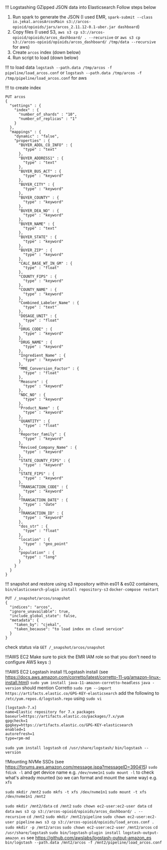 !!! Logstashing GZipped JSON data into Elasticsearch
Follow steps below

1. Run spark to generate the JSON (I used EMR, `spark-submit --class io.jekal.arcosArcosMain s3://arcos-opioid/opioids/jars/arcos_2.11.12-0.1-uber.jar dashboard`)
1. Copy files (I used S3, `aws s3 cp s3://arcos-opioid/opioids/arcos_dashboard/ . --recursive` or `aws s3 cp s3://arcos-opioid/opioids/arcos_dashboard/ /tmp/data --recursive` for aws)
1. Create `arcos` index (down below)
1. Run script to load (down below)

!!! to load data
`logstash --path.data /tmp/arcos -f pipeline/load_arcos.conf`
or
`logstash --path.data /tmp/arcos -f /tmp/pipeline/load_arcos.conf` for aws

!!! to create index

```
PUT arcos
{
  "settings" : {
    "index" : {
      "number_of_shards" : "10",
      "number_of_replicas" : "1"
    }
  },
  "mappings" : {
    "dynamic" : "false",
    "properties" : {
      "BUYER_ADDL_CO_INFO" : {
        "type" : "text"
      },
      "BUYER_ADDRESS1" : {
        "type" : "text"
      },
      "BUYER_BUS_ACT" : {
        "type" : "keyword"
      },
      "BUYER_CITY" : {
        "type" : "keyword"
      },
      "BUYER_COUNTY" : {
        "type" : "keyword"
      },
      "BUYER_DEA_NO" : {
        "type" : "keyword"
      },
      "BUYER_NAME" : {
        "type" : "text"
      },
      "BUYER_STATE" : {
        "type" : "keyword"
      },
      "BUYER_ZIP" : {
        "type" : "keyword"
      },
      "CALC_BASE_WT_IN_GM" : {
        "type" : "float"
      },
      "COUNTY_FIPS" : {
        "type" : "keyword"
      },
      "COUNTY_NAME" : {
        "type" : "keyword"
      },
      "Combined_Labeler_Name" : {
        "type" : "text"
      },
      "DOSAGE_UNIT" : {
        "type" : "float"
      },
      "DRUG_CODE" : {
        "type" : "keyword"
      },
      "DRUG_NAME" : {
        "type" : "keyword"
      },
      "Ingredient_Name" : {
        "type" : "keyword"
      },
      "MME_Conversion_Factor" : {
        "type" : "float"
      },
      "Measure" : {
        "type" : "keyword"
      },
      "NDC_NO" : {
        "type" : "keyword"
      },
      "Product_Name" : {
        "type" : "keyword"
      },
      "QUANTITY" : {
        "type" : "float"
      },
      "Reporter_family" : {
        "type" : "keyword"
      },
      "Revised_Company_Name" : {
        "type" : "keyword"
      },
      "STATE_COUNTY_FIPS" : {
        "type" : "keyword"
      },
      "STATE_FIPS" : {
        "type" : "keyword"
      },
      "TRANSACTION_CODE" : {
        "type" : "keyword"
      },
      "TRANSACTION_DATE" : {
        "type" : "date"
      },
      "TRANSACTION_ID" : {
        "type" : "keyword"
      },
      "dos_str" : {
        "type" : "float"
      },
      "location" : {
        "type" : "geo_point"
      },
      "population" : {
        "type" : "long"
      }
    }
  }
}
```

!!! snapshot and restore using s3 repository
within es01 & es02 containers, `bin/elasticsearch-plugin install repository-s3`
`docker-compose restart`
```
PUT /_snapshot/arcos/snapshot
{
  "indices": "arcos",
  "ignore_unavailable": true,
  "include_global_state": false,
  "metadata": {
    "taken_by": "cjekal",
    "taken_because": "to load index on cloud service"
  }
}
```
check status via `GET /_snapshot/arcos/snapshot`




!!!AWS EC2
Make sure to pick the EMR IAM role so that you don't need to configure AWS keys :)

!!!AWS EC2 Logstash install
!!Logstash install (see https://docs.aws.amazon.com/corretto/latest/corretto-11-ug/amazon-linux-install.html)
`sudo yum install java-11-amazon-corretto-headless`
`java -version` should mention Corretto
`sudo rpm --import https://artifacts.elastic.co/GPG-KEY-elasticsearch`
add the following to `/etc/yum.repos.d/logstash.repo` using `sudo vi`
```
[logstash-7.x]
name=Elastic repository for 7.x packages
baseurl=https://artifacts.elastic.co/packages/7.x/yum
gpgcheck=1
gpgkey=https://artifacts.elastic.co/GPG-KEY-elasticsearch
enabled=1
autorefresh=1
type=rpm-md
```
`sudo yum install logstash`
`cd /usr/share/logstash/`
`bin/logstash --version`

!!Mounting NVMe SSDs (see https://forums.aws.amazon.com/message.jspa?messageID=390415)
`sudo fdisk -l` and get device name e.g. `/dev/nvme1n1`
`sudo mount -l` to check what's already mounted (so we can format and mount the same way) e.g. `xfs`

`sudo mkdir /mnt2`
`sudo mkfs -t xfs /dev/nvme1n1`
`sudo mount -t xfs /dev/nvme1n1 /mnt2`

`sudo mkdir /mnt2/data`
`cd /mnt2`
`sudo chown ec2-user:ec2-user data`
`cd data`
`aws s3 cp s3://arcos-opioid/opioids/arcos_dashboard/ . --recursive`
`cd /mnt2`
`sudo mkdir /mnt2/pipeline`
`sudo chown ec2-user:ec2-user pipeline`
`aws s3 cp s3://arcos-opioid/opioids/load_arcos.conf .`
`sudo mkdir -p /mnt2/arcos`
`sudo chown ec2-user:ec2-user /mnt2/arcos`
`cd /usr/share/logstash`
`sudo bin/logstash-plugin install logstash-output-amazon_es` see https://github.com/awslabs/logstash-output-amazon_es
`bin/logstash --path.data /mnt2/arcos -f /mnt2/pipeline/load_arcos.conf`
